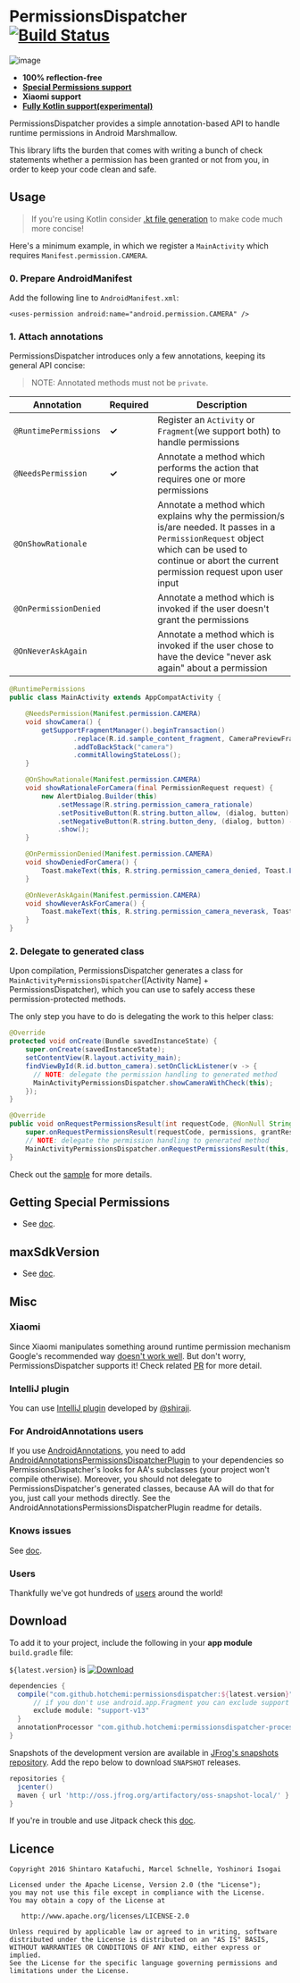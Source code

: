 # PermissionsDispatcher [![Build Status](https://travis-ci.org/hotchemi/PermissionsDispatcher.svg?branch=master)](https://travis-ci.org/hotchemi/PermissionsDispatcher)

![image](https://raw.githubusercontent.com/hotchemi/PermissionsDispatcher/master/doc/logo.png)

- **100% reflection-free**
- [**Special Permissions support**](https://github.com/hotchemi/PermissionsDispatcher/blob/master/doc/special_permissions.md)
- **Xiaomi support**
- [**Fully Kotlin support(experimental)**](https://github.com/hotchemi/PermissionsDispatcher/blob/master/doc/kotlin_support.md)

PermissionsDispatcher provides a simple annotation-based API to handle runtime permissions in Android Marshmallow.

This library lifts the burden that comes with writing a bunch of check statements whether a permission has been granted or not from you, in order to keep your code clean and safe.

## Usage

> If you're using Kotlin consider [.kt file generation](https://github.com/hotchemi/PermissionsDispatcher/blob/master/doc/kotlin_support.md) to make code much more concise!

Here's a minimum example, in which we register a `MainActivity` which requires `Manifest.permission.CAMERA`.

### 0. Prepare AndroidManifest

Add the following line to `AndroidManifest.xml`:
 
`<uses-permission android:name="android.permission.CAMERA" />`

### 1. Attach annotations

PermissionsDispatcher introduces only a few annotations, keeping its general API concise:

> NOTE: Annotated methods must not be `private`.

|Annotation|Required|Description|
|---|---|---|
|`@RuntimePermissions`|**✓**|Register an `Activity` or `Fragment`(we support both) to handle permissions|
|`@NeedsPermission`|**✓**|Annotate a method which performs the action that requires one or more permissions|
|`@OnShowRationale`||Annotate a method which explains why the permission/s is/are needed. It passes in a `PermissionRequest` object which can be used to continue or abort the current permission request upon user input|
|`@OnPermissionDenied`||Annotate a method which is invoked if the user doesn't grant the permissions|
|`@OnNeverAskAgain`||Annotate a method which is invoked if the user chose to have the device "never ask again" about a permission|

```java
@RuntimePermissions
public class MainActivity extends AppCompatActivity {

    @NeedsPermission(Manifest.permission.CAMERA)
    void showCamera() {
        getSupportFragmentManager().beginTransaction()
                .replace(R.id.sample_content_fragment, CameraPreviewFragment.newInstance())
                .addToBackStack("camera")
                .commitAllowingStateLoss();
    }

    @OnShowRationale(Manifest.permission.CAMERA)
    void showRationaleForCamera(final PermissionRequest request) {
        new AlertDialog.Builder(this)
            .setMessage(R.string.permission_camera_rationale)
            .setPositiveButton(R.string.button_allow, (dialog, button) -> request.proceed())
            .setNegativeButton(R.string.button_deny, (dialog, button) -> request.cancel())
            .show();
    }

    @OnPermissionDenied(Manifest.permission.CAMERA)
    void showDeniedForCamera() {
        Toast.makeText(this, R.string.permission_camera_denied, Toast.LENGTH_SHORT).show();
    }

    @OnNeverAskAgain(Manifest.permission.CAMERA)
    void showNeverAskForCamera() {
        Toast.makeText(this, R.string.permission_camera_neverask, Toast.LENGTH_SHORT).show();
    }
}
```

### 2. Delegate to generated class

Upon compilation, PermissionsDispatcher generates a class for `MainActivityPermissionsDispatcher`([Activity Name] + PermissionsDispatcher), which you can use to safely access these permission-protected methods.

The only step you have to do is delegating the work to this helper class:

```java
@Override
protected void onCreate(Bundle savedInstanceState) {
    super.onCreate(savedInstanceState);
    setContentView(R.layout.activity_main);
    findViewById(R.id.button_camera).setOnClickListener(v -> {
      // NOTE: delegate the permission handling to generated method
      MainActivityPermissionsDispatcher.showCameraWithCheck(this);
    });
}

@Override
public void onRequestPermissionsResult(int requestCode, @NonNull String[] permissions, @NonNull int[] grantResults) {
    super.onRequestPermissionsResult(requestCode, permissions, grantResults);
    // NOTE: delegate the permission handling to generated method
    MainActivityPermissionsDispatcher.onRequestPermissionsResult(this, requestCode, grantResults);
}
```

Check out the [sample](https://github.com/hotchemi/PermissionsDispatcher/tree/master/sample) for more details.

## Getting Special Permissions

- See [doc](https://github.com/hotchemi/PermissionsDispatcher/blob/master/doc/special_permissions.md).

## maxSdkVersion

- See [doc](https://github.com/hotchemi/PermissionsDispatcher/blob/master/doc/maxsdkversion.md).

## Misc

### Xiaomi

Since Xiaomi manipulates something around runtime permission mechanism Google's recommended way [doesn't work well](https://github.com/hotchemi/PermissionsDispatcher/issues/187).
But don't worry, PermissionsDispatcher supports it! Check related [PR](https://github.com/hotchemi/PermissionsDispatcher/issues/187) for more detail.

### IntelliJ plugin

You can use [IntelliJ plugin](https://github.com/shiraji/permissions-dispatcher-plugin) developed by [@shiraji](https://github.com/shiraji).

### For AndroidAnnotations users

If you use [AndroidAnnotations](http://androidannotations.org/), you need to add [AndroidAnnotationsPermissionsDispatcherPlugin](https://github.com/AleksanderMielczarek/AndroidAnnotationsPermissionsDispatcherPlugin) to your dependencies so PermissionsDispatcher's looks for AA's subclasses (your project won't compile otherwise). Moreover, you should not delegate to PermissionsDispatcher's generated classes, because AA will do that for you, just call your methods directly. See the AndroidAnnotationsPermissionsDispatcherPlugin readme for details.

### Knows issues

See [doc](https://github.com/hotchemi/PermissionsDispatcher/blob/master/doc/known_issues.md).

### Users

Thankfully we've got hundreds of [users](https://github.com/hotchemi/PermissionsDispatcher/blob/master/doc/users.md) around the world!

## Download

To add it to your project, include the following in your **app module** `build.gradle` file:

`${latest.version}` is [![Download](https://api.bintray.com/packages/hotchemi/maven/permissionsdispatcher/images/download.svg)](https://bintray.com/hotchemi/maven/permissionsdispatcher/_latestVersion)

```groovy
dependencies {
  compile("com.github.hotchemi:permissionsdispatcher:${latest.version}") {
      // if you don't use android.app.Fragment you can exclude support for them
      exclude module: "support-v13"
  }
  annotationProcessor "com.github.hotchemi:permissionsdispatcher-processor:${latest.version}"
}
```

Snapshots of the development version are available in [JFrog's snapshots repository](https://oss.jfrog.org/oss-snapshot-local/). 
Add the repo below to download `SNAPSHOT` releases.

```groovy
repositories {
  jcenter()
  maven { url 'http://oss.jfrog.org/artifactory/oss-snapshot-local/' }
}
```

If you're in trouble and use Jitpack check this [doc](https://github.com/hotchemi/PermissionsDispatcher/blob/master/doc/jitpack.md).

## Licence

```
Copyright 2016 Shintaro Katafuchi, Marcel Schnelle, Yoshinori Isogai

Licensed under the Apache License, Version 2.0 (the "License");
you may not use this file except in compliance with the License.
You may obtain a copy of the License at

   http://www.apache.org/licenses/LICENSE-2.0

Unless required by applicable law or agreed to in writing, software
distributed under the License is distributed on an "AS IS" BASIS,
WITHOUT WARRANTIES OR CONDITIONS OF ANY KIND, either express or implied.
See the License for the specific language governing permissions and
limitations under the License.
```
